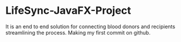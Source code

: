 # LifeSync-JavaFX-Project
It is an end to end solution for connecting blood donors and recipients streamlining the process.
Making my first commit on github.
